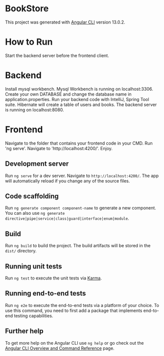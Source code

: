 # BookStore

This project was generated with [Angular CLI](https://github.com/angular/angular-cli) version 13.0.2.
# How to Run
Start the backend server before the frontend client.
# Backend
Install mysql workbench.
Mysql Workbench is running on localhost:3306.
Create your own DATABASE and change the database name in application.properties.
Run your backend code with IntelliJ, Spring Tool suite.
Hibernate will create a table of users and books.
The backend server is running on localhost:8080.
# Frontend
Navigate to the folder that contains your frontend code in your CMD.
Run 'ng serve'.
Navigate to 'http://localhost:4200/'.
Enjoy.

## Development server

Run `ng serve` for a dev server. Navigate to `http://localhost:4200/`. The app will automatically reload if you change any of the source files.

## Code scaffolding

Run `ng generate component component-name` to generate a new component. You can also use `ng generate directive|pipe|service|class|guard|interface|enum|module`.

## Build

Run `ng build` to build the project. The build artifacts will be stored in the `dist/` directory.

## Running unit tests

Run `ng test` to execute the unit tests via [Karma](https://karma-runner.github.io).

## Running end-to-end tests

Run `ng e2e` to execute the end-to-end tests via a platform of your choice. To use this command, you need to first add a package that implements end-to-end testing capabilities.

## Further help

To get more help on the Angular CLI use `ng help` or go check out the [Angular CLI Overview and Command Reference](https://angular.io/cli) page.
